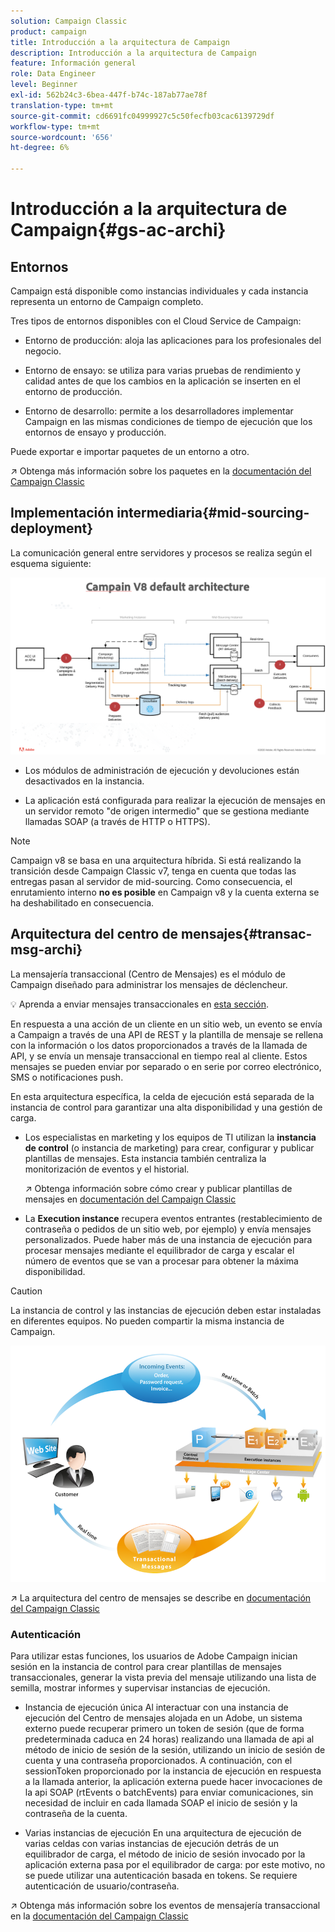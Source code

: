 ```yaml
---
solution: Campaign Classic
product: campaign
title: Introducción a la arquitectura de Campaign
description: Introducción a la arquitectura de Campaign
feature: Información general
role: Data Engineer
level: Beginner
exl-id: 562b24c3-6bea-447f-b74c-187ab77ae78f
translation-type: tm+mt
source-git-commit: cd6691fc04999927c5c50fecfb03cac6139729df
workflow-type: tm+mt
source-wordcount: '656'
ht-degree: 6%

---
```


# Introducción a la arquitectura de Campaign{#gs-ac-archi}

## Entornos

Campaign está disponible como instancias individuales y cada instancia representa un entorno de Campaign completo.

Tres tipos de entornos disponibles con el Cloud Service de Campaign:

* Entorno de producción: aloja las aplicaciones para los profesionales del negocio.

* Entorno de ensayo: se utiliza para varias pruebas de rendimiento y calidad antes de que los cambios en la aplicación se inserten en el entorno de producción.

* Entorno de desarrollo: permite a los desarrolladores implementar Campaign en las mismas condiciones de tiempo de ejecución que los entornos de ensayo y producción.

Puede exportar e importar paquetes de un entorno a otro.

:arrow_upper_right: Obtenga más información sobre los paquetes en la [documentación del Campaign Classic](https://experienceleague.adobe.com/docs/campaign-classic/using/getting-started/administration-basics/working-with-data-packages.html?lang=en#about-data-packages)

## Implementación intermediaria{#mid-sourcing-deployment}

La comunicación general entre servidores y procesos se realiza según el esquema siguiente:

![](assets/architecture.png)

* Los módulos de administración de ejecución y devoluciones están desactivados en la instancia.

* La aplicación está configurada para realizar la ejecución de mensajes en un servidor remoto &quot;de origen intermedio&quot; que se gestiona mediante llamadas SOAP (a través de HTTP o HTTPS).

>[!NOTE]
>
> Campaign v8 se basa en una arquitectura híbrida. Si está realizando la transición desde Campaign Classic v7, tenga en cuenta que todas las entregas pasan al servidor de mid-sourcing.
> Como consecuencia, el enrutamiento interno **no es posible** en Campaign v8 y la cuenta externa se ha deshabilitado en consecuencia.


## Arquitectura del centro de mensajes{#transac-msg-archi}

La mensajería transaccional (Centro de Mensajes) es el módulo de Campaign diseñado para administrar los mensajes de déclencheur.

:bulb: Aprenda a enviar mensajes transaccionales en [esta sección](../send/transactional.md).

En respuesta a una acción de un cliente en un sitio web, un evento se envía a Campaign a través de una API de REST y la plantilla de mensaje se rellena con la información o los datos proporcionados a través de la llamada de API, y se envía un mensaje transaccional en tiempo real al cliente. Estos mensajes se pueden enviar por separado o en serie por correo electrónico, SMS o notificaciones push.

En esta arquitectura específica, la celda de ejecución está separada de la instancia de control para garantizar una alta disponibilidad y una gestión de carga.

* Los especialistas en marketing y los equipos de TI utilizan la **instancia de control** (o instancia de marketing) para crear, configurar y publicar plantillas de mensajes. Esta instancia también centraliza la monitorización de eventos y el historial.

   :arrow_upper_right: Obtenga información sobre cómo crear y publicar plantillas de mensajes en [documentación del Campaign Classic](https://experienceleague.adobe.com/docs/campaign-classic/using/transactional-messaging/message-templates/introduction.html?lang=en#transactional-messaging)

* La **Execution instance** recupera eventos entrantes (restablecimiento de contraseña o pedidos de un sitio web, por ejemplo) y envía mensajes personalizados. Puede haber más de una instancia de ejecución para procesar mensajes mediante el equilibrador de carga y escalar el número de eventos que se van a procesar para obtener la máxima disponibilidad.

>[!CAUTION]
>
>La instancia de control y las instancias de ejecución deben estar instaladas en diferentes equipos. No pueden compartir la misma instancia de Campaign.

![](assets/messagecenter_diagram.png)

:arrow_upper_right: La arquitectura del centro de mensajes se describe en [documentación del Campaign Classic](https://experienceleague.adobe.com/docs/campaign-classic/using/transactional-messaging/introduction/transactional-messaging-architecture.html?lang=en#transactional-messaging)


### Autenticación

Para utilizar estas funciones, los usuarios de Adobe Campaign inician sesión en la instancia de control para crear plantillas de mensajes transaccionales, generar la vista previa del mensaje utilizando una lista de semilla, mostrar informes y supervisar instancias de ejecución.

* Instancia de ejecución única
Al interactuar con una instancia de ejecución del Centro de mensajes alojada en un Adobe, un sistema externo puede recuperar primero un token de sesión (que de forma predeterminada caduca en 24 horas) realizando una llamada de api al método de inicio de sesión de la sesión, utilizando un inicio de sesión de cuenta y una contraseña proporcionados.
A continuación, con el sessionToken proporcionado por la instancia de ejecución en respuesta a la llamada anterior, la aplicación externa puede hacer invocaciones de la api SOAP (rtEvents o batchEvents) para enviar comunicaciones, sin necesidad de incluir en cada llamada SOAP el inicio de sesión y la contraseña de la cuenta.

* Varias instancias de ejecución
En una arquitectura de ejecución de varias celdas con varias instancias de ejecución detrás de un equilibrador de carga, el método de inicio de sesión invocado por la aplicación externa pasa por el equilibrador de carga: por este motivo, no se puede utilizar una autenticación basada en tokens. Se requiere autenticación de usuario/contraseña.

:arrow_upper_right: Obtenga más información sobre los eventos de mensajería transaccional en la [documentación del Campaign Classic](https://experienceleague.corp.adobe.com/docs/campaign-classic/using/transactional-messaging/introduction/event-description.html?lang=en#about-transactional-messaging-datamodel)